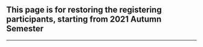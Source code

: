 ## This page is for restoring the registering participants, starting from 2021 Autumn Semester
-----
